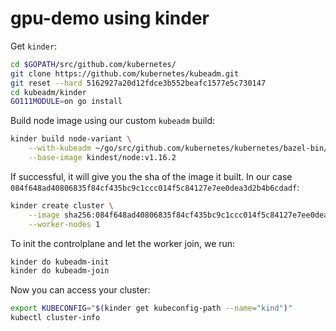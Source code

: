 # gpu-demo using kinder

Get `kinder`:

```sh
cd $GOPATH/src/github.com/kubernetes/
git clone https://github.com/kubernetes/kubeadm.git
git reset --hard 5162927a20d12fdce3b552beafc1577e5c730147
cd kubeadm/kinder
GO111MODULE=on go install
```

Build node image using our custom `kubeadm` build:

```sh
kinder build node-variant \
    --with-kubeadm ~/go/src/github.com/kubernetes/kubernetes/bazel-bin/cmd/kubeadm/linux_amd64_pure_stripped/kubeadm \
    --base-image kindest/node:v1.16.2
```

If successful, it will give you the sha of the image it built. In our case `084f648ad40806835f84cf435bc9c1ccc014f5c84127e7ee0dea3d2b4b6cdadf`:

```sh
kinder create cluster \
    --image sha256:084f648ad40806835f84cf435bc9c1ccc014f5c84127e7ee0dea3d2b4b6cdadf \
    --worker-nodes 1
```

To init the controlplane and let the worker join, we run:

```sh
kinder do kubeadm-init
kinder do kubeadm-join
```

Now you can access your cluster:

```sh
export KUBECONFIG="$(kinder get kubeconfig-path --name="kind")"
kubectl cluster-info
```
